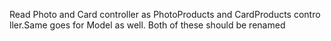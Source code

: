 Read Photo and Card controller as PhotoProducts and CardProducts contro
ller.Same goes for Model as well. Both of these should be renamed
